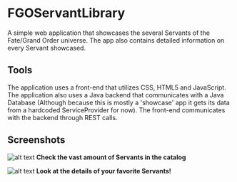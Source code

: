 # FGOServantLibrary
A simple web application that showcases the several Servants of the Fate/Grand Order universe. The app also contains detailed information on every Servant showcased.

## Tools
The application uses a front-end that utilizes CSS, HTML5 and JavaScript. The application also uses a Java backend that communicates with a Java Database (Although because this is mostly a 'showcase' app it gets its data from a hardcoded ServiceProvider for now). The front-end communicates with the backend through REST calls. 

## Screenshots
![alt text](https://raw.githubusercontent.com/luccahuijgens/FGOServantLibrary/master/index.png)
**Check the vast amount of Servants in the catalog**

![alt text](https://raw.githubusercontent.com/luccahuijgens/FGOServantLibrary/master/Servant.png)
**Look at the details of your favorite Servants!**
